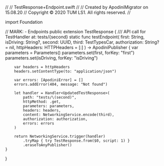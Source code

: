 //
//  TestResponse+Endpoint.swift
//
//  Created by ApodiniMigrator on 15.08.20
//  Copyright © 2020 TUM LS1. All rights reserved.
//

import Foundation

// MARK: - Endpoints
public extension TestResponse {
    /// API call for TestHandler at: tests/{second}
    static func testEndpoint(
        first: String,
        isDriving: String?,
        second: UUID,
        third: TestTypesCar,
        authorization: String? = nil,
        httpHeaders: HTTPHeaders = [:]
    ) -> ApodiniPublisher<TestResponse> {
        var parameters = Parameters()
        parameters.set(first, forKey: "first")
        parameters.set(isDriving, forKey: "isDriving")
        
        var headers = httpHeaders
        headers.setContentType(to: "application/json")
        
        var errors: [ApodiniError] = []
        errors.addError(404, message: "Not found")
        
        let handler = Handler<UpdatedTestResponse>(
            path: "tests/\(second)",
            httpMethod: .get,
            parameters: parameters,
            headers: headers,
            content: NetworkingService.encode(third),
            authorization: authorization,
            errors: errors
        )
        
        return NetworkingService.trigger(handler)
            .tryMap { try TestResponse.from($0, script: 1) }
            .eraseToAnyPublisher()
    }
}
